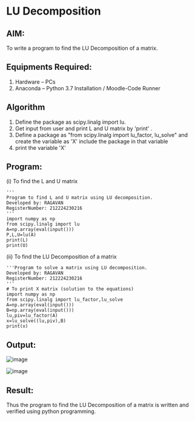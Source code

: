 # LU Decomposition 

## AIM:
To write a program to find the LU Decomposition of a matrix.

## Equipments Required:
1. Hardware – PCs
2. Anaconda – Python 3.7 Installation / Moodle-Code Runner

## Algorithm
1. Define the package as scipy.linalg import lu.
2. Get input from user and print L and U matrix by 'print' .
3. Define a package as "from scipy.linalg import lu_factor, lu_solve" and create the variable as 'X' include the package in that variable
4. print the variable 'X'

## Program:
(i) To find the L and U matrix
```
'''
Program to find L and U matrix using LU decomposition.
Developed by: RAGAVAN
RegisterNumber: 212224230216
'''
import numpy as np
from scipy.linalg import lu
A=np.array(eval(input()))
P,L,U=lu(A)
print(L)
print(U)
```
(ii) To find the LU Decomposition of a matrix
```
'''Program to solve a matrix using LU decomposition.
Developed by: RAGAVAN
RegisterNumber: 212224230216
'''
# To print X matrix (solution to the equations)
import numpy as np
from scipy.linalg import lu_factor,lu_solve
A=np.array(eval(input()))
B=np.array(eval(input()))
lu,piv=lu_factor(A)
x=lu_solve((lu,piv),B)
print(x)
```
## Output:
![image](https://github.com/user-attachments/assets/5e473d81-d6db-4d1f-beeb-6a532cfe1dd7)

![image](https://github.com/user-attachments/assets/40b5b73a-5b7c-4ec3-83fb-b4d9fdb09dc2)


## Result:
Thus the program to find the LU Decomposition of a matrix is written and verified using python programming.

